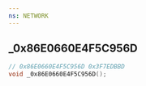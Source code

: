 ```yaml
---
ns: NETWORK
---
```

## _0x86E0660E4F5C956D

```c
// 0x86E0660E4F5C956D 0x3F7EDBBD
void _0x86E0660E4F5C956D();
```


